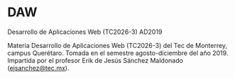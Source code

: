 # DAW
Desarrollo de Aplicaciones Web (TC2026-3) AD2019

Materia Desarrollo de Aplicaciones Web (TC2026-3) del Tec de Monterrey, campus Querétaro. Tomada en el semestre agosto-diciembre del año 2019. Impartida por el profesor Erik de Jesús Sánchez Maldonado (ejsanchez@tec.mx).
